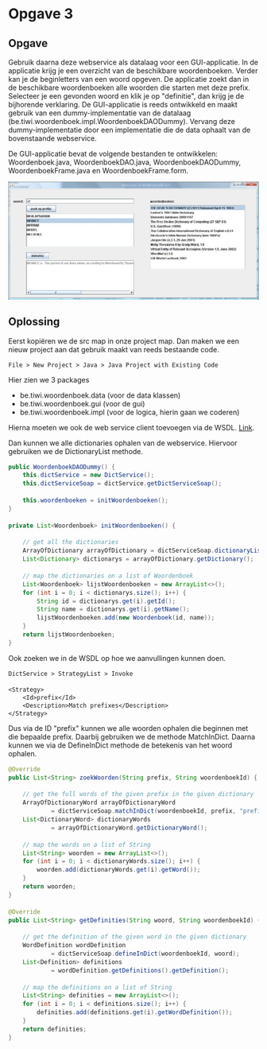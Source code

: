 # Opgave 3

## Opgave

Gebruik daarna deze webservice als datalaag voor een GUI-applicatie. In de applicatie krijg je een overzicht van de beschikbare woordenboeken. Verder kan je de beginletters van een woord opgeven. De applicatie zoekt dan in de beschikbare woordenboeken alle woorden die starten met deze prefix. Selecteer je een gevonden woord en klik je op "definitie", dan krijg je de bijhorende verklaring. De GUI-applicatie is reeds ontwikkeld en maakt gebruik van een dummy-implementatie van de datalaag (be.tiwi.woordenboek.impl.WoordenboekDAODummy). Vervang deze dummy-implementatie door een implementatie die de data ophaalt van de bovenstaande webservice.

De GUI-applicatie bevat de volgende bestanden te ontwikkelen: Woordenboek.java, WoordenboekDAO.java, WoordenboekDAODummy, WoordenboekFrame.java en WoordenboekFrame.form.

![GUI for spell checker][gui]

## Oplossing

Eerst kopiëren we de src map in onze project map. Dan maken we een nieuw project aan dat gebruik maakt van reeds bestaande code.

```
File > New Project > Java > Java Project with Existing Code
```

Hier zien we 3 packages
* be.tiwi.woordenboek.data (voor de data klassen)
* be.tiwi.woordenboek.gui (voor de gui)
* be.tiwi.woordenboek.impl (voor de logica, hierin gaan we coderen)

Hierna moeten we ook de web service client toevoegen via de WSDL. [Link][wsdl].

Dan kunnen we alle dictionaries ophalen van de webservice. Hiervoor gebruiken we de DictionaryList methode.

```java
public WoordenboekDAODummy() {
    this.dictService = new DictService();
    this.dictServiceSoap = dictService.getDictServiceSoap();

    this.woordenboeken = initWoordenboeken();
}

private List<Woordenboek> initWoordenboeken() {

    // get all the dictionaries
    ArrayOfDictionary arrayOfDictionary = dictServiceSoap.dictionaryList();
    List<Dictionary> dictionarys = arrayOfDictionary.getDictionary();

    // map the dictionaries on a list of Woordenboek
    List<Woordenboek> lijstWoordenboeken = new ArrayList<>();
    for (int i = 0; i < dictionarys.size(); i++) {
        String id = dictionarys.get(i).getId();
        String name = dictionarys.get(i).getName();
        lijstWoordenboeken.add(new Woordenboek(id, name));
    }
    return lijstWoordenboeken;
}
```

Ook zoeken we in de WSDL op hoe we aanvullingen kunnen doen. 

```
DictService > StrategyList > Invoke

<Strategy>
	<Id>prefix</Id>
	<Description>Match prefixes</Description>
</Strategy>
```

Dus via de ID "prefix" kunnen we alle woorden ophalen die beginnen met die bepaalde prefix. Daarbij gebruiken we de methode MatchInDict.
Daarna kunnen we via de DefineInDict methode de betekenis van het woord ophalen.

```java
@Override
public List<String> zoekWoorden(String prefix, String woordenboekId) {

    // get the full words of the given prefix in the given dictionary
    ArrayOfDictionaryWord arrayOfDictionaryWord
            = dictServiceSoap.matchInDict(woordenboekId, prefix, "prefix");
    List<DictionaryWord> dictionaryWords
            = arrayOfDictionaryWord.getDictionaryWord();

    // map the words on a list of String
    List<String> woorden = new ArrayList<>();
    for (int i = 0; i < dictionaryWords.size(); i++) {
        woorden.add(dictionaryWords.get(i).getWord());
    }
    return woorden;
}

@Override
public List<String> getDefinities(String woord, String woordenboekId) {

    // get the definition of the given word in the given dictionary
    WordDefinition wordDefinition
            = dictServiceSoap.defineInDict(woordenboekId, woord);
    List<Definition> definitions
            = wordDefinition.getDefinitions().getDefinition();

    // map the definitions on a list of String
    List<String> definities = new ArrayList<>();
    for (int i = 0; i < definitions.size(); i++) {
        definities.add(definitions.get(i).getWordDefinition());
    }
    return definities;
}
```





[gui]: https://raw.githubusercontent.com/EMerckx/distributed-applications/master/lab01/res/woordenboekGUI.jpg
[wsdl]: http://services.aonaware.com/DictService/DictService.asmx
